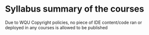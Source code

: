 # Syllabus summary of the courses

Due to WQU Copyright policies, no piece of IDE content/code ran or deployed in any courses is allowed to be published
